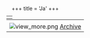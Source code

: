 +++
title = 'Ja'
+++

<div style="margin: -.3em -1em -1em -1em;">

<table>
<tbody>
<tr>
<td></td>
</tr>
</tbody>
</table>

</div>

<div style="margin: -.3em -1em -1em -1em;">

<table>
<tbody>
<tr>
<td></td>
</tr>
<tr>
<td><img src="../../../view_more.png" title="view_more.png" alt="view_more.png" /> <a {{% href "../../../:News/Archive" "broken" %}} title="wikilink">Archive</a></td>
</tr>
</tbody>
</table>

</div>
